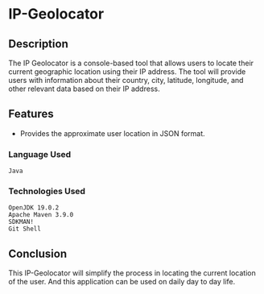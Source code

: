 # IP-Geolocator

## Description

The IP Geolocator is a console-based tool that allows users to locate their current geographic location using their IP address. The tool will provide users with information about their country, city, latitude, longitude, and other relevant data based on their IP address.

## Features

 * Provides the approximate user location in JSON format.

### Language Used

```
Java 
```

### Technologies Used

```
OpenJDK 19.0.2
Apache Maven 3.9.0
SDKMAN!
Git Shell
```

## Conclusion

This IP-Geolocator will simplify the process in locating the current location of the user. And this application can be used on daily day to day life.